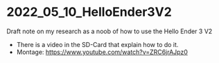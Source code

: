 # 2022_05_10_HelloEnder3V2
Draft note  on my research as a noob of how to use the Hello Ender 3 V2



- There is a video in the SD-Card that explain how to do it.
- Montage: https://www.youtube.com/watch?v=ZRC6jrAJpz0
